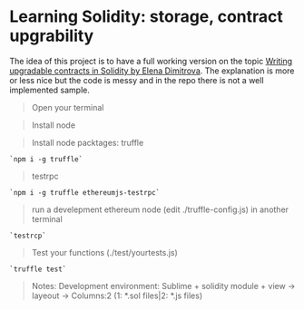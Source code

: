# Learning Solidity: storage, contract upgrability

The idea of this project is to have a full working version on the topic [Writing upgradable contracts in Solidity by Elena Dimitrova](https://blog.colony.io/writing-upgradeable-contracts-in-solidity-6743f0eecc88). The  explanation is more or less nice but the code is messy and in the repo there is not a well implemented sample.

>Open your terminal

>Install node

>Install node packtages:
>truffle

    `npm i -g truffle`

>testrpc 

    `npm i -g truffle ethereumjs-testrpc`

>run a develepment ethereum node (edit ./truffle-config.js) in another terminal

    `testrcp`

>Test your functions (./test/yourtests.js)

    `truffle test`

>Notes: Development environment: Sublime + solidity module + view -> layeout -> Columns:2 (1: *.sol files|2: *.js files)
